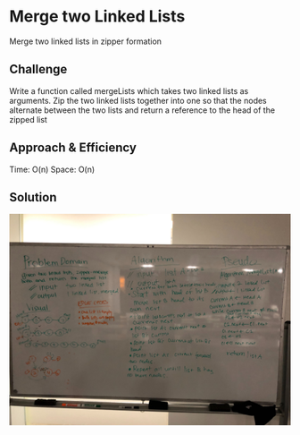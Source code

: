 # Merge two Linked Lists
Merge two linked lists in zipper formation

## Challenge
Write a function called mergeLists which takes two linked lists as arguments. Zip the two linked lists together into one so that the nodes alternate between the two lists and return a reference to the head of the zipped list

## Approach & Efficiency
Time: O(n)
Space: O(n)

## Solution
![Whiteboard](https://github.com/rynnnaa/data-structures-and-algorithms/blob/master/assets/ll_merge.jpg)
